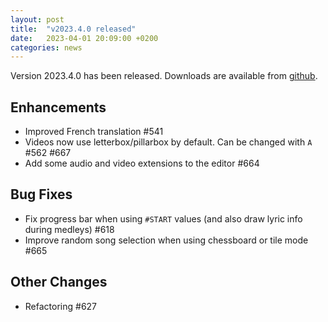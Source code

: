 ```yaml
---
layout: post
title:  "v2023.4.0 released"
date:   2023-04-01 20:09:00 +0200
categories: news
---
```

Version 2023.4.0 has been released.
Downloads are available from [github](https://github.com/UltraStar-Deluxe/USDX/releases/tag/v2023.4.0).

## Enhancements
* Improved French translation #541 
* Videos now use letterbox/pillarbox by default. Can be changed with `A` #562 #667 
* Add some audio and video extensions to the editor #664 

## Bug Fixes
* Fix progress bar when using `#START` values (and also draw lyric info during medleys) #618 
* Improve random song selection when using chessboard or tile mode #665 

## Other Changes
* Refactoring #627 
